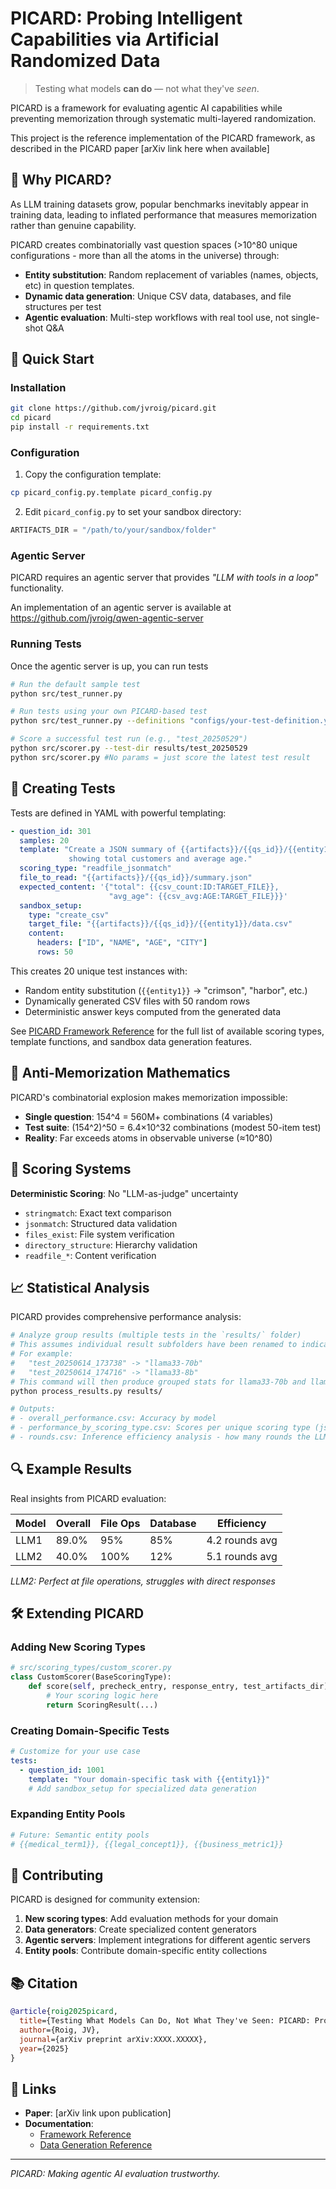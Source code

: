 # PICARD: Probing Intelligent Capabilities via Artificial Randomized Data

> Testing what models **can do** — not what they've *seen*.

PICARD is a framework for evaluating agentic AI capabilities while preventing memorization through systematic multi-layered randomization. 

This project is the reference implementation of the PICARD framework, as described in the PICARD paper [arXiv link here when available]

## 🎯 Why PICARD?

As LLM training datasets grow, popular benchmarks inevitably appear in training data, leading to inflated performance that measures memorization rather than genuine capability.

PICARD creates combinatorially vast question spaces (>10^80 unique configurations - more than all the atoms in the universe) through:
- **Entity substitution**: Random replacement of variables (names, objects, etc) in question templates.
- **Dynamic data generation**: Unique CSV data, databases, and file structures per test
- **Agentic evaluation**: Multi-step workflows with real tool use, not single-shot Q&A

## 🚀 Quick Start

### Installation

```bash
git clone https://github.com/jvroig/picard.git
cd picard
pip install -r requirements.txt
```

### Configuration

1. Copy the configuration template:
```bash
cp picard_config.py.template picard_config.py
```

2. Edit `picard_config.py` to set your sandbox directory:
```python
ARTIFACTS_DIR = "/path/to/your/sandbox/folder"
```
### Agentic Server
PICARD requires an agentic server that provides *"LLM with tools in a loop"* functionality. 

An implementation of an agentic server is available at https://github.com/jvroig/qwen-agentic-server

### Running Tests
Once the agentic server is up, you can run tests


```bash
# Run the default sample test
python src/test_runner.py

# Run tests using your own PICARD-based test
python src/test_runner.py --definitions "configs/your-test-definition.yml"

# Score a successful test run (e.g., "test_20250529")
python src/scorer.py --test-dir results/test_20250529 
python src/scorer.py #No params = just score the latest test result
```

## 📝 Creating Tests

Tests are defined in YAML with powerful templating:

```yaml
- question_id: 301
  samples: 20
  template: "Create a JSON summary of {{artifacts}}/{{qs_id}}/{{entity1}}/data.csv 
             showing total customers and average age."
  scoring_type: "readfile_jsonmatch"
  file_to_read: "{{artifacts}}/{{qs_id}}/summary.json"
  expected_content: '{"total": {{csv_count:ID:TARGET_FILE}}, 
                      "avg_age": {{csv_avg:AGE:TARGET_FILE}}}'
  sandbox_setup:
    type: "create_csv"
    target_file: "{{artifacts}}/{{qs_id}}/{{entity1}}/data.csv"
    content:
      headers: ["ID", "NAME", "AGE", "CITY"] 
      rows: 50
```

This creates 20 unique test instances with:
- Random entity substitution (`{{entity1}}` → "crimson", "harbor", etc.)
- Dynamically generated CSV files with 50 random rows
- Deterministic answer keys computed from the generated data

See [PICARD Framework Reference](REFERENCE.md) for the full list of available scoring types, template functions, and sandbox data generation features.

## 🎲 Anti-Memorization Mathematics

PICARD's combinatorial explosion makes memorization impossible:

- **Single question**: 154^4 = 560M+ combinations (4 variables)
- **Test suite**: (154^2)^50 = 6.4×10^32 combinations (modest 50-item test)
- **Reality**: Far exceeds atoms in observable universe (≈10^80)

## 🔧 Scoring Systems

**Deterministic Scoring**: No "LLM-as-judge" uncertainty
- `stringmatch`: Exact text comparison
- `jsonmatch`: Structured data validation
- `files_exist`: File system verification  
- `directory_structure`: Hierarchy validation
- `readfile_*`: Content verification

## 📈 Statistical Analysis

PICARD provides comprehensive performance analysis:

```bash
# Analyze group results (multiple tests in the `results/` folder) 
# This assumes individual result subfolders have been renamed to indicate LLM
# For example:
#   "test_20250614_173738" -> "llama33-70b"
#   "test_20250614_174716" -> "llama33-8b" 
# This command will then produce grouped stats for llama33-70b and llama33-8b
python process_results.py results/

# Outputs:
# - overall_performance.csv: Accuracy by model
# - performance_by_scoring_type.csv: Scores per unique scoring type (jsonmatch, stringmatch, readfile_jsonmatch, readfile_stringmatch)  
# - rounds.csv: Inference efficiency analysis - how many rounds the LLM takes per question
```

## 🔍 Example Results

Real insights from PICARD evaluation:

| Model | Overall | File Ops | Database | Efficiency |
|-------|---------|----------|----------|------------|
| LLM1 | 89.0% | 95% | 85% | 4.2 rounds avg |
| LLM2 | 40.0% | 100% | 12% | 5.1 rounds avg |

*LLM2: Perfect at file operations, struggles with direct responses*

## 🛠️ Extending PICARD

### Adding New Scoring Types

```python
# src/scoring_types/custom_scorer.py
class CustomScorer(BaseScoringType):
    def score(self, precheck_entry, response_entry, test_artifacts_dir):
        # Your scoring logic here
        return ScoringResult(...)
```

### Creating Domain-Specific Tests

```yaml
# Customize for your use case
tests:
  - question_id: 1001
    template: "Your domain-specific task with {{entity1}}"
    # Add sandbox_setup for specialized data generation
```

### Expanding Entity Pools

```python
# Future: Semantic entity pools
# {{medical_term1}}, {{legal_concept1}}, {{business_metric1}}
```

## 🤝 Contributing

PICARD is designed for community extension:

1. **New scoring types**: Add evaluation methods for your domain
2. **Data generators**: Create specialized content generators  
3. **Agentic servers**: Implement integrations for different agentic servers
4. **Entity pools**: Contribute domain-specific entity collections

## 📚 Citation

```bibtex
@article{roig2025picard,
  title={Testing What Models Can Do, Not What They've Seen: PICARD: Probing Intelligent Capabilities via Artificial Randomized Data},
  author={Roig, JV},
  journal={arXiv preprint arXiv:XXXX.XXXXX},
  year={2025}
}
```

## 🔗 Links

- **Paper**: [arXiv link upon publication]
- **Documentation**:
  - [Framework Reference](REFERENCE.md)
  - [Data Generation Reference](DATA_GENERATION.md)

---

*PICARD: Making agentic AI evaluation trustworthy.*
